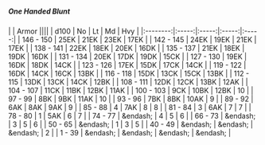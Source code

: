 ##### One Handed Blunt

|      | Armor ||||
| d100 | No | Lt | Md | Hvy |
|:--------:|:-----:|:-----:|:-----:|:-----:|
| 146 - 150 | 25EK | 21EK | 23EK | 17EK |
| 142 - 145 | 24EK | 19EK | 21EK | 17EK |
| 138 - 141 | 22EK | 18EK | 20EK | 16DK |
| 135 - 137 | 21EK | 18EK | 19DK | 16DK |
| 131 - 134 | 20EK | 17DK | 19DK | 15CK |
| 127 - 130 | 19EK | 16DK | 18DK | 14CK |
| 123 - 126 | 17EK | 15DK | 17CK | 14CK |
| 119 - 122 | 16DK | 14CK | 16CK | 13BK |
| 116 - 118 | 15DK | 13CK | 15CK | 13BK |
| 112 - 115 | 13DK | 13CK | 14CK | 12BK |
| 108 - 111 | 12DK | 12CK | 13BK | 12AK |
| 104 - 107 | 11CK | 11BK | 12BK | 11AK |
| 100 - 103 | 9CK | 10BK | 12BK | 10 |
| 97 - 99 | 8BK | 9BK | 11AK | 10 |
| 93 - 96 | 7BK | 8BK | 10AK | 9 |
| 89 - 92 | 6AK | 8AK | 9AK | 9 |
| 85 - 88 | 4 | 7AK | 8 | 8 |
| 81 - 84 | 3 | 6AK | 7 | 7 |
| 78 - 80 | 1 | 5AK | 6 | 7 |
| 74 - 77 | &endash;  | 4 | 5 | 6 |
| 66 - 73 | &endash;  | 3 | 5 | 6 |
| 50 - 65 | &endash;  | 1 | 3 | 5 |
| 40 - 49 | &endash;  | &endash;  | &endash;  | 2 |
| 1 - 39 | &endash;  | &endash;  | &endash;  | &endash;  |

